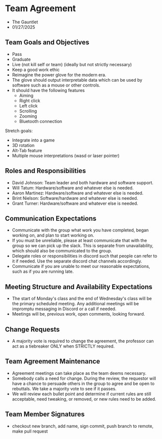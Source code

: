 # Team Agreement
* The Gauntlet
* 01/27/2025

## Team Goals and Objectives
* Pass
* Graduate
* Live (not kill self or team) (ideally but not strictly necessary)
* Keep a good work ethic
* Reimagine the power glove for the modern era.
* The glove should output interpretable data which can be used by software such as a mouse or other controls.
* It should have the following features
    * Aiming
    * Right click
    * Left click
    * Scrolling
    * Zooming
    * Bluetooth connection

Stretch goals:
* Integrate into a game
* 3D rotation
* Alt-Tab feature
* Multiple mouse interpretations (wasd or laser pointer)


[^1]: **S**pecific, **M**easurable, **A**chievable, **R**elevant, **T**imeboxed

## Roles and Responsibilities
* David Johnson: Team leader and both hardware and software support.
* Will Tatum: Hardware/software and whatever else is needed.
* Aaron Martinez: Hardware/software and whatever else is needed.
* Brint Nielson: Software/hardware and whatever else is needed.
* Grant Turner: Hardware/software and whatever else is needed.


## Communication Expectations
* Communicate with the group what work you have completed, began working on, and plan to start working on.
* If you must be unreliable, please at least communicate that with the group so we can pick up the slack. This is separate from unavailability, which should also be communicated to the group.
* Delegate roles or responsibilities in discord such that people can refer to it if needed.
Use the separate discord chat channels accordingly.
* Communicate if you are unable to meet our reasonable expectations, such as if you are running late.


## Meeting Structure and Availability Expectations
* The start of Monday's class and the end of Wednesday's class will be the primary scheduled meeting. Any additional meetings will be impromptu messaging in Discord or a call if needed.
* Meetings will be, previous work, open comments, looking forward.

## Change Requests
* A majority vote is required to change the agreement, the professor can act as a tiebreaker ONLY when STRICTLY required.
  
## Team Agreement Maintenance
* Agreement meetings can take place as the team deems necessary.
* Somebody calls a need for change. During the review, the requestor will have a chance to persuade others in the group to agree and be open to rebuttals. We take a majority vote to see if it passes.
* We will review each bullet point and determine if current rules are still acceptable, need tweaking, or removed, or new rules need to be added.


## Team Member Signatures
* checkout new branch, add name, sign commit, push branch to remote, make pull request    
